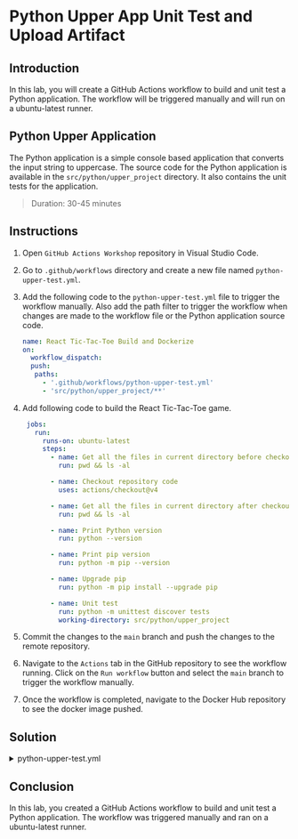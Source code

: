 # Python Upper App Unit Test and Upload Artifact

## Introduction

In this lab, you will create a GitHub Actions workflow to build and unit test a Python application. The workflow will be triggered manually and will run on a ubuntu-latest runner.

## Python Upper Application

The Python application is a simple console based application that converts the input string to uppercase. The source code for the Python application is available in the `src/python/upper_project` directory. It also contains the unit tests for the application.

> Duration: 30-45 minutes

## Instructions

1. Open `GitHub Actions Workshop` repository in Visual Studio Code.
1. Go to `.github/workflows` directory and create a new file named `python-upper-test.yml`.
1. Add the following code to the `python-upper-test.yml` file to trigger the workflow manually. Also add the path filter to trigger the workflow when changes are made to the workflow file or the Python application source code.

   ```YAML
   name: React Tic-Tac-Toe Build and Dockerize
   on:
     workflow_dispatch:
     push:
      paths:
        - '.github/workflows/python-upper-test.yml'
        - 'src/python/upper_project/**'
   ```

1. Add following code to build the React Tic-Tac-Toe game.

   ```YAML
    jobs:
      run:
        runs-on: ubuntu-latest
        steps:
          - name: Get all the files in current directory before checkout
            run: pwd && ls -al

          - name: Checkout repository code
            uses: actions/checkout@v4

          - name: Get all the files in current directory after checkout
            run: pwd && ls -al

          - name: Print Python version
            run: python --version

          - name: Print pip version
            run: python -m pip --version

          - name: Upgrade pip
            run: python -m pip install --upgrade pip

          - name: Unit test
            run: python -m unittest discover tests
            working-directory: src/python/upper_project
   ```

1. Commit the changes to the `main` branch and push the changes to the remote repository.

1. Navigate to the `Actions` tab in the GitHub repository to see the workflow running. Click on the `Run workflow` button and select the `main` branch to trigger the workflow manually.

1. Once the workflow is completed, navigate to the Docker Hub repository to see the docker image pushed.

## Solution

<details>
  <summary>python-upper-test.yml</summary>
  
  ```YAML
    name: Python Upper Test
    on:
      workflow_dispatch:
      push:
        paths:
          - '.github/workflows/python-upper-test.yml'
          - 'src/python/upper_project/**'
    jobs:
      run:
        runs-on: ubuntu-latest
        steps:
          - name: Get all the files in current directory before checkout
            run: pwd && ls -al

          - name: Checkout repository code
            uses: actions/checkout@v4

          - name: Get all the files in current directory after checkout
            run: pwd && ls -al

          - name: Print Python version
            run: python --version

          - name: Print pip version
            run: python -m pip --version

          - name: Upgrade pip
            run: python -m pip install --upgrade pip

          - name: Unit test
            run: python -m unittest discover tests
            working-directory: src/python/upper_project

```

</details>

## Conclusion

In this lab, you created a GitHub Actions workflow to build and unit test a Python application. The workflow was triggered manually and ran on a ubuntu-latest runner.
```

